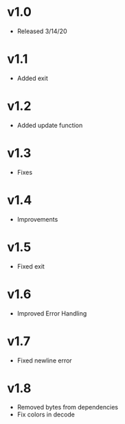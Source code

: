 # v1.0

- Released 3/14/20

# v1.1 

- Added exit

# v1.2

- Added update function

# v1.3

- Fixes

# v1.4

- Improvements

# v1.5
- Fixed exit

# v1.6
- Improved Error Handling

# v1.7
- Fixed newline error

# v1.8
- Removed bytes from dependencies
- Fix colors in decode